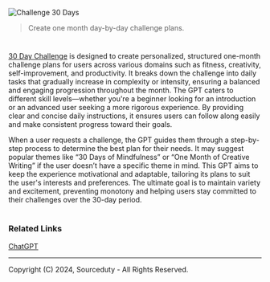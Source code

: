 ![Challenge 30 Days](https://github.com/user-attachments/assets/b1ffb440-b36c-4894-85c2-f0514f4fbf4c)

> Create one month day-by-day challenge plans.
#

[30 Day Challenge](https://chatgpt.com/g/g-xROVKQ7Ka-challenge-30-days) is designed to create personalized, structured one-month challenge plans for users across various domains such as fitness, creativity, self-improvement, and productivity. It breaks down the challenge into daily tasks that gradually increase in complexity or intensity, ensuring a balanced and engaging progression throughout the month. The GPT caters to different skill levels—whether you're a beginner looking for an introduction or an advanced user seeking a more rigorous experience. By providing clear and concise daily instructions, it ensures users can follow along easily and make consistent progress toward their goals.

When a user requests a challenge, the GPT guides them through a step-by-step process to determine the best plan for their needs. It may suggest popular themes like “30 Days of Mindfulness” or “One Month of Creative Writing” if the user doesn’t have a specific theme in mind. This GPT aims to keep the experience motivational and adaptable, tailoring its plans to suit the user's interests and preferences. The ultimate goal is to maintain variety and excitement, preventing monotony and helping users stay committed to their challenges over the 30-day period.

#
### Related Links

[ChatGPT](https://github.com/sourceduty/ChatGPT)

***
Copyright (C) 2024, Sourceduty - All Rights Reserved.
